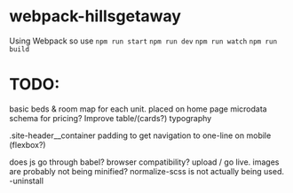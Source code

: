 # webpack-hillsgetaway

Using Webpack so use
`npm run start`
`npm run dev`
`npm run watch`
`npm run build`


# TODO:
basic beds & room map for each unit. placed on home page
microdata schema for pricing?
Improve table/(cards?) typography
<!-- Map route via hahndorf OR via Stirling - can't do if coming from Strath or Melbourne -->
.site-header__container padding to get navigation to one-line on mobile (flexbox?)
<!-- add css auto-prefixer? browser testing (browserling IE11) -->
does js go through babel? browser compatibility?
upload / go live.
images are probably not being minified?
normalize-scss is not actually being used. -uninstall
<!-- commit to a repository -->
